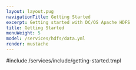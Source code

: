```yaml
---
layout: layout.pug
navigationTitle: Getting Started 
excerpt: Getting started with DC/OS Apache HDFS
title: Getting Started 
menuWeight: 5
model: /services/hdfs/data.yml
render: mustache
---
```


#include /services/include/getting-started.tmpl
